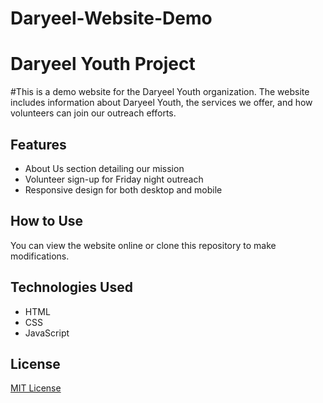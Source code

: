 # Daryeel-Website-Demo
# Daryeel Youth Project

#This is a demo website for the Daryeel Youth organization. The website includes information about Daryeel Youth, the services we offer, and how volunteers can join our outreach efforts.

## Features
- About Us section detailing our mission
- Volunteer sign-up for Friday night outreach
- Responsive design for both desktop and mobile

## How to Use
You can view the website online or clone this repository to make modifications.

## Technologies Used
- HTML
- CSS
- JavaScript

## License
[MIT License](LICENSE)
